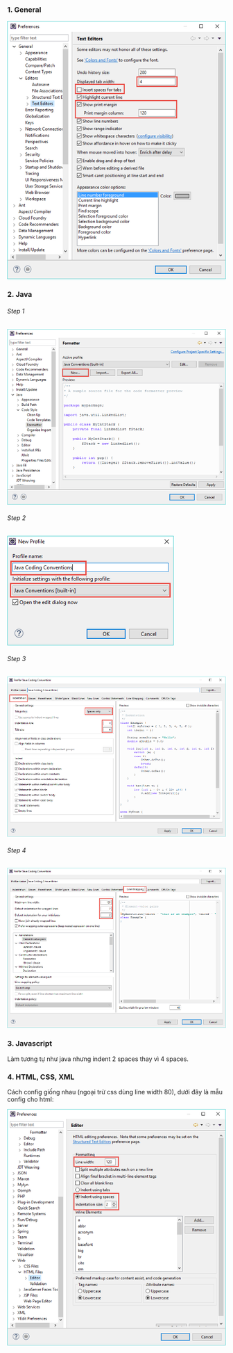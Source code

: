 ### 1. General

![config-indent-in-eclipse](/images/config-indent-in-eclipse.png)

### 2. Java

###### Step 1
![config-indent-in-eclipse-java-1](/images/config-indent-in-eclipse-java-1.png)

###### Step 2
![config-indent-in-eclipse-java-2](/images/config-indent-in-eclipse-java-2.png)

###### Step 3
![config-indent-in-eclipse-java-3](/images/config-indent-in-eclipse-java-3.png)

###### Step 4
![config-indent-in-eclipse-java-4](/images/config-indent-in-eclipse-java-4.png)

### 3. Javascript

Làm tương tự như java nhưng indent 2 spaces thay vì 4 spaces.

### 4. HTML, CSS, XML

Cách config giống nhau (ngoại trừ css dùng line width 80), dưới đây là mẫu config cho html:

![config-indent-in-eclipse-html](/images/config-indent-in-eclipse-html.png)
